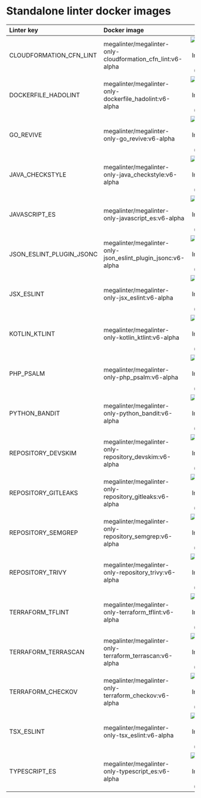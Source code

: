 # Standalone linter docker images

| Linter key               | Docker image                                                 |                                                               Size                                                                |
|:-------------------------|:-------------------------------------------------------------|:---------------------------------------------------------------------------------------------------------------------------------:|
| CLOUDFORMATION_CFN_LINT  | megalinter/megalinter-only-cloudformation_cfn_lint:v6-alpha  | ![Docker Image Size (tag)](https://img.shields.io/docker/image-size/megalinter/megalinter-only-cloudformation_cfn_lint/v6-alpha)  |
| DOCKERFILE_HADOLINT      | megalinter/megalinter-only-dockerfile_hadolint:v6-alpha      |   ![Docker Image Size (tag)](https://img.shields.io/docker/image-size/megalinter/megalinter-only-dockerfile_hadolint/v6-alpha)    |
| GO_REVIVE                | megalinter/megalinter-only-go_revive:v6-alpha                |        ![Docker Image Size (tag)](https://img.shields.io/docker/image-size/megalinter/megalinter-only-go_revive/v6-alpha)         |
| JAVA_CHECKSTYLE          | megalinter/megalinter-only-java_checkstyle:v6-alpha          |     ![Docker Image Size (tag)](https://img.shields.io/docker/image-size/megalinter/megalinter-only-java_checkstyle/v6-alpha)      |
| JAVASCRIPT_ES            | megalinter/megalinter-only-javascript_es:v6-alpha            |      ![Docker Image Size (tag)](https://img.shields.io/docker/image-size/megalinter/megalinter-only-javascript_es/v6-alpha)       |
| JSON_ESLINT_PLUGIN_JSONC | megalinter/megalinter-only-json_eslint_plugin_jsonc:v6-alpha | ![Docker Image Size (tag)](https://img.shields.io/docker/image-size/megalinter/megalinter-only-json_eslint_plugin_jsonc/v6-alpha) |
| JSX_ESLINT               | megalinter/megalinter-only-jsx_eslint:v6-alpha               |        ![Docker Image Size (tag)](https://img.shields.io/docker/image-size/megalinter/megalinter-only-jsx_eslint/v6-alpha)        |
| KOTLIN_KTLINT            | megalinter/megalinter-only-kotlin_ktlint:v6-alpha            |      ![Docker Image Size (tag)](https://img.shields.io/docker/image-size/megalinter/megalinter-only-kotlin_ktlint/v6-alpha)       |
| PHP_PSALM                | megalinter/megalinter-only-php_psalm:v6-alpha                |        ![Docker Image Size (tag)](https://img.shields.io/docker/image-size/megalinter/megalinter-only-php_psalm/v6-alpha)         |
| PYTHON_BANDIT            | megalinter/megalinter-only-python_bandit:v6-alpha            |      ![Docker Image Size (tag)](https://img.shields.io/docker/image-size/megalinter/megalinter-only-python_bandit/v6-alpha)       |
| REPOSITORY_DEVSKIM       | megalinter/megalinter-only-repository_devskim:v6-alpha       |    ![Docker Image Size (tag)](https://img.shields.io/docker/image-size/megalinter/megalinter-only-repository_devskim/v6-alpha)    |
| REPOSITORY_GITLEAKS      | megalinter/megalinter-only-repository_gitleaks:v6-alpha      |   ![Docker Image Size (tag)](https://img.shields.io/docker/image-size/megalinter/megalinter-only-repository_gitleaks/v6-alpha)    |
| REPOSITORY_SEMGREP       | megalinter/megalinter-only-repository_semgrep:v6-alpha       |    ![Docker Image Size (tag)](https://img.shields.io/docker/image-size/megalinter/megalinter-only-repository_semgrep/v6-alpha)    |
| REPOSITORY_TRIVY         | megalinter/megalinter-only-repository_trivy:v6-alpha         |     ![Docker Image Size (tag)](https://img.shields.io/docker/image-size/megalinter/megalinter-only-repository_trivy/v6-alpha)     |
| TERRAFORM_TFLINT         | megalinter/megalinter-only-terraform_tflint:v6-alpha         |     ![Docker Image Size (tag)](https://img.shields.io/docker/image-size/megalinter/megalinter-only-terraform_tflint/v6-alpha)     |
| TERRAFORM_TERRASCAN      | megalinter/megalinter-only-terraform_terrascan:v6-alpha      |   ![Docker Image Size (tag)](https://img.shields.io/docker/image-size/megalinter/megalinter-only-terraform_terrascan/v6-alpha)    |
| TERRAFORM_CHECKOV        | megalinter/megalinter-only-terraform_checkov:v6-alpha        |    ![Docker Image Size (tag)](https://img.shields.io/docker/image-size/megalinter/megalinter-only-terraform_checkov/v6-alpha)     |
| TSX_ESLINT               | megalinter/megalinter-only-tsx_eslint:v6-alpha               |        ![Docker Image Size (tag)](https://img.shields.io/docker/image-size/megalinter/megalinter-only-tsx_eslint/v6-alpha)        |
| TYPESCRIPT_ES            | megalinter/megalinter-only-typescript_es:v6-alpha            |      ![Docker Image Size (tag)](https://img.shields.io/docker/image-size/megalinter/megalinter-only-typescript_es/v6-alpha)       |

